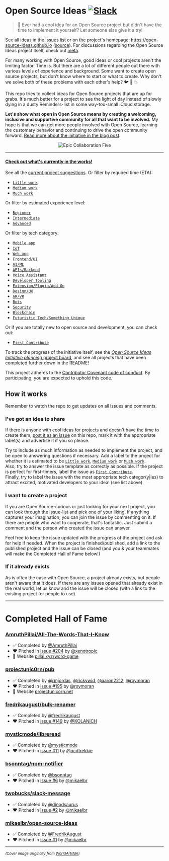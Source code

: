 # Open Source Ideas [![Slack](https://opensourceideas.herokuapp.com/badge.svg)](https://opensourceideas.herokuapp.com)

> :open_hands: Ever had a cool idea for an Open Source project but didn't have the time to implement it yourself? Let someone else give it a try!

See all ideas in the [issues list](https://github.com/open-source-ideas/open-source-ideas/issues) or on the project's homepage: https://open-source-ideas.github.io ([source](https://github.com/open-source-ideas/open-source-ideas.github.io)). For discussions regarding the Open Source Ideas project itself, check out [meta](https://github.com/open-source-ideas/meta).

For many working with Open Source, good ideas or cool projects aren't the limiting factor. Time is. But there are a lot of different people out there with various levels of experience and background. Some want to create open source projects, but don't know where to start or what to create. Why don't we solve both of these problems with each other's help? :bird: :chicken: :boom:

This repo tries to collect ideas for Open Source projects that are up for grabs. It's much better for a project to see the light of day instead of slowly dying in a dusty Reminders-list in some way-too-small iCloud storage.

**Let's show what open in Open Source means by creating a welcoming, inclusive and supportive community for all that want to be involved.** My hope is that we can get more people involved with Open Source, learning the customary behavior and continuing to drive the open community forward. [Read more about the initiative in the blog post](https://hackernoon.com/open-source-ideas-initiative-ca747121ac34).

<div align="center">
<img src="https://github.com/open-source-ideas/open-source-ideas/blob/master/collaboration-five.jpg?raw=true" alt="Epic Collaboration Five" />
</div>

---

#### [Check out what's currently in the works!](https://github.com/open-source-ideas/open-source-ideas/labels/Joined)

See all the [current project suggestions](https://github.com/open-source-ideas/open-source-ideas/issues). Or filter by required time (ETA):

* [`Little work`](https://github.com/open-source-ideas/open-source-ideas/labels/Little%20work)
* [`Medium work`](https://github.com/open-source-ideas/open-source-ideas/labels/Medium%20work)
* [`Much work`](https://github.com/open-source-ideas/open-source-ideas/labels/Much%20work)

Or filter by estimated experience level:

* [`Beginner`](https://github.com/open-source-ideas/open-source-ideas/issues?q=is%3Aissue+is%3Aopen+label%3ABeginner)
* [`Intermediate`](https://github.com/open-source-ideas/open-source-ideas/issues?q=is%3Aissue+is%3Aopen+label%3AIntermediate)
* [`Advanced`](https://github.com/open-source-ideas/open-source-ideas/issues?q=is%3Aissue+is%3Aopen+label%3AAdvanced)

Or filter by tech category:

* [`Mobile app`](https://github.com/open-source-ideas/open-source-ideas/labels/Mobile%20app)
* [`IoT`](https://github.com/open-source-ideas/open-source-ideas/labels/IoT)
* [`Web app`](https://github.com/open-source-ideas/open-source-ideas/labels/Web%20app)
* [`Frontend/UI`](https://github.com/open-source-ideas/open-source-ideas/labels/Frontend%2FUI)
* [`AI/ML`](https://github.com/open-source-ideas/open-source-ideas/labels/AI%2FML)
* [`APIs/Backend`](https://github.com/open-source-ideas/open-source-ideas/labels/APIs%2FBackend)
* [`Voice Assistant`](https://github.com/open-source-ideas/open-source-ideas/labels/Voice%20assistant)
* [`Developer Tooling`](https://github.com/open-source-ideas/open-source-ideas/labels/Developer%20tooling)
* [`Extension/Plugin/Add-On`](https://github.com/open-source-ideas/open-source-ideas/labels/Extension%2FPlugin%2FAdd-on)
* [`Design/UX`](https://github.com/open-source-ideas/open-source-ideas/labels/Design%2FUX)
* [`AR/VR`](https://github.com/open-source-ideas/open-source-ideas/labels/AR%2FVR)
* [`Bots`](https://github.com/open-source-ideas/open-source-ideas/labels/Bots)
* [`Security`](https://github.com/open-source-ideas/open-source-ideas/labels/Security)
* [`Blockchain`](https://github.com/open-source-ideas/open-source-ideas/labels/Blockchain)
* [`Futuristic Tech/Something Unique`](https://github.com/open-source-ideas/open-source-ideas/labels/Futuristic%20tech%2FUnique%20ideas)

Or if you are totally new to open source and development, you can check out:

* [`First Contribute`](https://github.com/open-source-ideas/open-source-ideas/labels/First%20Contribute)

To track the progress of the initiative itself, see the [_Open Source Ideas Initiative planning_ project board](https://github.com/open-source-ideas/open-source-ideas/projects/2), and see all projects that have been completed further down in the README!

This project adheres to the [Contributor Covenant code of conduct](./CODE_OF_CONDUCT.md). By participating, you are expected to uphold this code.

## How it works

Remember to watch the repo to get updates on all issues and comments.

### I've got an idea to share

If there is anyone with cool ideas for projects and doesn't have the time to create them, [post it as an issue](https://github.com/open-source-ideas/open-source-ideas/issues/new) on this repo, mark it with the appropriate label(s) and advertise it if you so please.

Try to include as much information as needed to implement the project, and be open to answering questions if necessary. Add a label to the project for whether it is estimated to be [`Little work`](https://github.com/open-source-ideas/open-source-ideas/labels/Little%20work), [`Medium work`](https://github.com/open-source-ideas/open-source-ideas/labels/Medium%20work) or [`Much work`](https://github.com/open-source-ideas/open-source-ideas/labels/Much%20work).
<br/>
Also, try to answer the issue template as correctly as possible. If the project is perfect for first-timers, label the issue as [`First Contribute`](https://github.com/open-source-ideas/open-source-ideas/labels/First%20Contribute).
<br/>
Finally, try to label the issue with the most appropriate tech categor(y|ies) to attract excited, motivated developers to your idea! (see list above)

### I want to create a project

If you are Open Source-curious or just looking for your next project, you can look through the Issue-list and pick one of your liking. If anything captures your imagination, you can join the issue by commenting on it. If there are people who want to cooperate, that's fantastic. Just submit a comment and the person who created the issue can answer.

Feel free to keep the issue updated with the progress of the project and ask for help if needed. When the project is finished/published, add a link to the published project and the issue can be closed (and you & your teammates will make the Completed Hall of Fame below!)

### If it already exists

As is often the case with Open Source, a project already exists, but people aren't aware that it does. If there are any issues opened that already exist in the real world, let us know and the issue will be closed (with a link to the existing project for people to use).

---

# Completed Hall of Fame

### [AmruthPillai/All-The-Words-That-I-Know](https://github.com/AmruthPillai/All-The-Words-That-I-Know)

- :white_check_mark: Completed by [@AmruthPillai](https://github.com/AmruthPillai)
- :heart: Pitched in [issue #204](https://github.com/open-source-ideas/open-source-ideas/issues/204) by [@xenotropic](https://github.com/xenotropic)
- :rocket: Website [pillai.xyz/word-game](https://pillai.xyz/word-game)

### [projectunic0rn/pub](https://github.com/projectunic0rn/pub)

- :white_check_mark: Completed by [@rmjordas](https://github.com/rmjordas), [@rickywid](https://github.com/rickywid), [@aaron2212](https://github.com/aaron2212), [@roymoran](https://github.com/roymoran)
- :heart: Pitched in [issue #195](https://github.com/open-source-ideas/open-source-ideas/issues/195) by [@roymoran](https://github.com/roymoran)
- :rocket: Website [projectunicorn.net](https://projectunicorn.net)

### [fredrikaugust/bulk-renamer](https://github.com/FredrikAugust/bulk-renamer)

- :white_check_mark: Completed by [@fredrikaugust](https://github.com/fredrikaugust)
- :heart: Pitched in [issue #149](https://github.com/open-source-ideas/open-source-ideas/issues/149) by [@KOLANICH](https://github.com/KOLANICH)

###  [mysticmode/libreread](https://github.com/mysticmode/libreread)

- :white_check_mark: Completed by [@mysticmode](https://github.com/mysticmode)
- :heart: Pitched in [issue #11](https://github.com/mikaelbr/open-source-ideas/issues/11) by [@ocdtrekkie](https://github.com/ocdtrekkie)

### [bsonntag/npm-notifier](https://github.com/bsonntag/npm-notifier)

- :white_check_mark: Completed by [@bsonntag](https://github.com/bsonntag)
- :heart: Pitched in [issue #6](https://github.com/mikaelbr/open-source-ideas/issues/6) by [@mikaelbr](https://github.com/mikaelbr)

###  [twobucks/slack-message](https://github.com/twobucks/slack-message)

- :white_check_mark: Completed by [@dinodsaurus](https://github.com/dinodsaurus)
- :heart: Pitched in [issue #2](https://github.com/mikaelbr/open-source-ideas/issues/2) by [@mikaelbr](https://github.com/mikaelbr)

###  [mikaelbr/open-source-ideas](https://github.com/mikaelbr/open-source-ideas)

- :white_check_mark: Completed by [@FredrikAugust](https://github.com/FredrikAugust)
- :heart: Pitched in [issue #1](https://github.com/mikaelbr/open-source-ideas/issues/1) by [@mikaelbr](https://github.com/mikaelbr)

---

<small>_(Cover image originally from [WorldArtsMe](http://worldartsme.com/))_</small>
